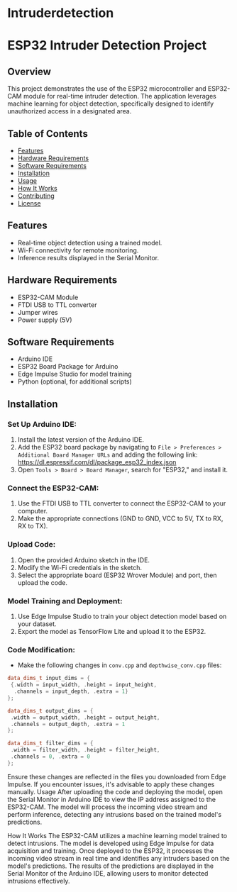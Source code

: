 # Intruderdetection
# ESP32 Intruder Detection Project

## Overview
This project demonstrates the use of the ESP32 microcontroller and ESP32-CAM module for real-time intruder detection. The application leverages machine learning for object detection, specifically designed to identify unauthorized access in a designated area.

## Table of Contents
- [Features](#features)
- [Hardware Requirements](#hardware-requirements)
- [Software Requirements](#software-requirements)
- [Installation](#installation)
- [Usage](#usage)
- [How It Works](#how-it-works)
- [Contributing](#contributing)
- [License](#license)

## Features
- Real-time object detection using a trained model.
- Wi-Fi connectivity for remote monitoring.
- Inference results displayed in the Serial Monitor.

## Hardware Requirements
- ESP32-CAM Module
- FTDI USB to TTL converter
- Jumper wires
- Power supply (5V)

## Software Requirements
- Arduino IDE
- ESP32 Board Package for Arduino
- Edge Impulse Studio for model training
- Python (optional, for additional scripts)

## Installation

### Set Up Arduino IDE:
1. Install the latest version of the Arduino IDE.
2. Add the ESP32 board package by navigating to `File > Preferences > Additional Board Manager URLs` and adding the following link:
https://dl.espressif.com/dl/package_esp32_index.json
3. Open `Tools > Board > Board Manager`, search for "ESP32," and install it.

### Connect the ESP32-CAM:
1. Use the FTDI USB to TTL converter to connect the ESP32-CAM to your computer.
2. Make the appropriate connections (GND to GND, VCC to 5V, TX to RX, RX to TX).

### Upload Code:
1. Open the provided Arduino sketch in the IDE.
2. Modify the Wi-Fi credentials in the sketch.
3. Select the appropriate board (ESP32 Wrover Module) and port, then upload the code.

### Model Training and Deployment:
1. Use Edge Impulse Studio to train your object detection model based on your dataset.
2. Export the model as TensorFlow Lite and upload it to the ESP32.

### Code Modification:
- Make the following changes in `conv.cpp` and `depthwise_conv.cpp` files:

```cpp
data_dims_t input_dims = {
 {.width = input_width, .height = input_height,
  .channels = input_depth, .extra = 1}
};

data_dims_t output_dims = {
 .width = output_width, .height = output_height,
 .channels = output_depth, .extra = 1
};

data_dims_t filter_dims = {
 .width = filter_width, .height = filter_height,
 .channels = 0, .extra = 0
};
```


Ensure these changes are reflected in the files you downloaded from Edge Impulse. If you encounter issues, it's advisable to apply these changes manually.
Usage
After uploading the code and deploying the model, open the Serial Monitor in Arduino IDE to view the IP address assigned to the ESP32-CAM. The model will process the incoming video stream and perform inference, detecting any intrusions based on the trained model's predictions.

How It Works
The ESP32-CAM utilizes a machine learning model trained to detect intrusions. The model is developed using Edge Impulse for data acquisition and training. Once deployed to the ESP32, it processes the incoming video stream in real time and identifies any intruders based on the model's predictions. The results of the predictions are displayed in the Serial Monitor of the Arduino IDE, allowing users to monitor detected intrusions effectively.


